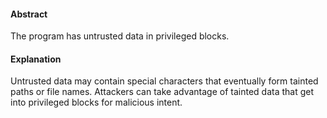 #### Abstract
The program has untrusted data in privileged blocks.

#### Explanation
Untrusted data may contain special characters that eventually form tainted paths or file names. Attackers can take advantage of tainted data that get into privileged blocks for malicious intent.
